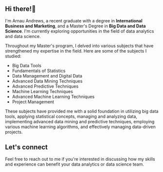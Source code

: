 ## Hi there!👋 

I'm Arnau Andrews, a recent graduate with a degree in **International Business and Marketing**, and a Master's Degree in **Big Data and Data Science**. I'm currently exploring opportunities in the field of data analytics and data science.

Throughout my Master's program, I delved into various subjects that have strengthened my expertise in the field. Here are some of the subjects I studied:

- Big Data Tools
- Fundamentals of Statistics
- Data Management and Digital Data
- Advanced Data Mining Techniques
- Advanced Predictive Techniques
- Machine Learning Techniques
- Advanced Machine Learning Techniques
- Project Management

These subjects have provided me with a solid foundation in utilizing big data tools, applying statistical concepts, managing and analyzing data, implementing advanced data mining and predictive techniques, employing various machine learning algorithms, and effectively managing data-driven projects.

## Let's connect

Feel free to reach out to me if you're interested in discussing how my skills and experience can benefit your data analytics or data science team.
